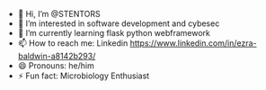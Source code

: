 - 👋 Hi, I’m @STENTORS
- 👀 I’m interested in software development and cybesec
- 🌱 I’m currently learning flask python webframework
- 📫 How to reach me: Linkedin https://www.linkedin.com/in/ezra-baldwin-a8142b293/
- 😄 Pronouns: he/him
- ⚡ Fun fact: Microbiology Enthusiast 

<!---
STENTORS/STENTORS is a ✨ special ✨ repository because its `README.md` (this file) appears on your GitHub profile.
You can click the Preview link to take a look at your changes.
--->
